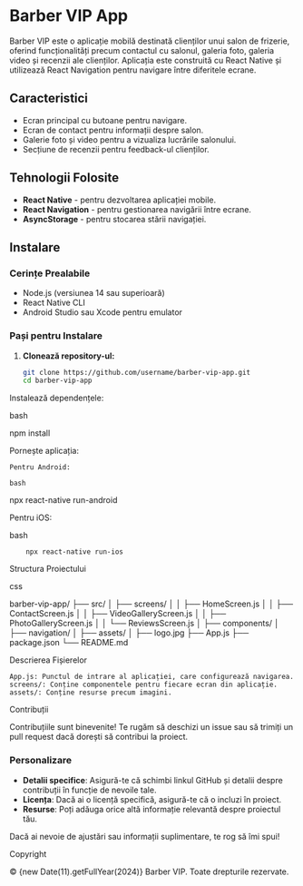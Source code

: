 # Barber VIP App

Barber VIP este o aplicație mobilă destinată clienților unui salon de frizerie, oferind funcționalități precum contactul cu salonul, galeria foto, galeria video și recenzii ale clienților. Aplicația este construită cu React Native și utilizează React Navigation pentru navigare între diferitele ecrane.

## Caracteristici

- Ecran principal cu butoane pentru navigare.
- Ecran de contact pentru informații despre salon.
- Galerie foto și video pentru a vizualiza lucrările salonului.
- Secțiune de recenzii pentru feedback-ul clienților.

## Tehnologii Folosite

- **React Native** - pentru dezvoltarea aplicației mobile.
- **React Navigation** - pentru gestionarea navigării între ecrane.
- **AsyncStorage** - pentru stocarea stării navigației.

## Instalare

### Cerințe Prealabile

- Node.js (versiunea 14 sau superioară)
- React Native CLI
- Android Studio sau Xcode pentru emulator

### Pași pentru Instalare

1. **Clonează repository-ul:**

   ```bash
   git clone https://github.com/username/barber-vip-app.git
   cd barber-vip-app

Instalează dependențele:

bash

npm install

Pornește aplicația:

    Pentru Android:

    bash

npx react-native run-android

Pentru iOS:

bash

        npx react-native run-ios

Structura Proiectului

css

barber-vip-app/
├── src/
│   ├── screens/
│   │   ├── HomeScreen.js
│   │   ├── ContactScreen.js
│   │   ├── VideoGalleryScreen.js
│   │   ├── PhotoGalleryScreen.js
│   │   └── ReviewsScreen.js
│   ├── components/
│   ├── navigation/
│
├── assets/
│   ├── logo.jpg
├── App.js
├── package.json
└── README.md

Descrierea Fișierelor

    App.js: Punctul de intrare al aplicației, care configurează navigarea.
    screens/: Conține componentele pentru fiecare ecran din aplicație.
    assets/: Conține resurse precum imagini.

Contribuții

Contribuțiile sunt binevenite! Te rugăm să deschizi un issue sau să trimiți un pull request dacă dorești să contribui la proiect.


### Personalizare

- **Detalii specifice**: Asigură-te că schimbi linkul GitHub și detalii despre contribuții în funcție de nevoile tale.
- **Licența**: Dacă ai o licență specifică, asigură-te că o incluzi în proiect.
- **Resurse**: Poți adăuga orice altă informație relevantă despre proiectul tău.

Dacă ai nevoie de ajustări sau informații suplimentare, te rog să îmi spui!


Copyright

© {new Date(11).getFullYear(2024)} Barber VIP. Toate drepturile rezervate.